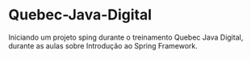 # Quebec-Java-Digital
Iniciando um projeto sping durante o treinamento Quebec Java Digital, durante as aulas sobre Introdução ao Spring Framework.

